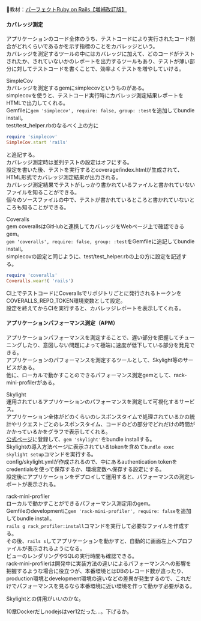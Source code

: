 
:open_book:教材：[パーフェクトRuby on Rails【増補改訂版】](https://gihyo.jp/book/2020/978-4-297-11462-6)

#### カバレッジ測定

アプリケーションのコード全体のうち、テストコードにより実行されたコード割合がどれくらいであるかを示す指標のことをカバレッジという。  
カバレッジを測定するツールの中にはカバレッジに加えて、どのコードがテストされたか、されていないかのレポートを出力するツールもあり、テストが薄い部分に対してテストコードを書くことで、効率よくテストを増やしていける。  

SimpleCov  
カバレッジを測定するgemにsimplecovというものがある。  
simplecovを使うと、テストコード実行時にカバレッジ測定結果レポートをHTMLで出力してくれる。  
Gemfileに`gem 'simplecov', require: false, group: :test`を追加してbundle install。  
test/test_helper.rbのなるべく上の方に  
```ruby
require 'simplecov'
SimpleCov.start 'rails'
```
と追記する。  
カバレッジ測定時は並列テストの設定はオフにする。  
設定を書いた後、テストを実行するとcoverage/index.htmlが生成されて、HTML形式でカバレッジ測定結果が出力される。  
カバレッジ測定結果でテストがしっかり書かれているファイルと書かれていないファイルを知ることができる。  
個々のソースファイルの中で、テストが書かれているところと書かれていないところも知ることができる。  

Coveralls  
gem coverallsはGitHubと連携してカバレッジをWebページ上で確認できるgem。  
`gem 'coveralls', require: false, group: :test`をGemfileに追記してbundle install。  
simplecovの設定と同じように、test/test_helper.rbの上の方に設定を記述する。  
```ruby
require 'coveralls'
Coveralls.wear!( 'rails')
```
CI上でテストコードにCoverallsでリポジトリごとに発行されるトークンをCOVERALLS_REPO_TOKEN環境変数として設定。  
設定を終えてからCIを実行すると、カバレッジレポートを表示してくれる。  

#### アプリケーションパフォーマンス測定（APM）

アプリケーションパフォーマンスを測定することで、遅い部分を把握してチューニングしたり、意図しない問題によって極端に速度が低下している部分を発見できる。  
アプリケーションのパフォーマンスを測定するツールとして、Skylight等のサービスがある。  
他に、ローカルで動かすことのできるパフォーマンス測定gemとして、rack-mini-profilerがある。  

Skylight  
運用されているアプリケーションのパフォーマンスを測定して可視化するサービス。  
アプリケーション全体がどのくらいのレスポンスタイムで処理されているかの統計やリクエストごとのレスポンスタイム、コードのどの部分でどれだけの時間がかかっているかをグラフで表示してくれる。  
[公式ページ](https://www.skylight.io/)に登録して、`gem 'skylight'`をbundle installする。  
Skylightの導入方法ページに表示されているtokenを含めて`bundle exec skylight setup`コマンドを実行する。  
config/skylight.ymlが作成されるので、中にあるauthentication tokenをcredentialsを使って保存するか、環境変数へ保存する設定にする。  
設定後にアプリケーションをデプロイして運用すると、パフォーマンスの測定レポートが表示される。  

rack-mini-profiler  
ローカルで動かすことができるパフォーマンス測定用のgem。  
Gemfileのdevelopmentに`gem 'rack-mini-profiler', require: false`を追加してbundle install。  
`rails g rack_profiler:install`コマンドを実行して必要なファイルを作成する。  
その後、`rails s`してアプリケーションを動かすと、自動的に画面左上へプロファイルが表示されるようになる。  
ビューのレンダリングやSQLの実行時間も確認できる。  
rack-mini-profilerは開発中に実装方法の違いによるパフォーマンスへの影響を把握するような場合に役立つが、本番環境とはDBのレコード数が違ったり、production環境とdevelopment環境の違いなどの差異が発生するので、これだけでパフォーマンスを見るなら本番環境に近い環境を作って動かす必要がある。  

Skylightとの併用がいいのかな。

10章Dockerだしnodejsはver12だった…。下げるか。
